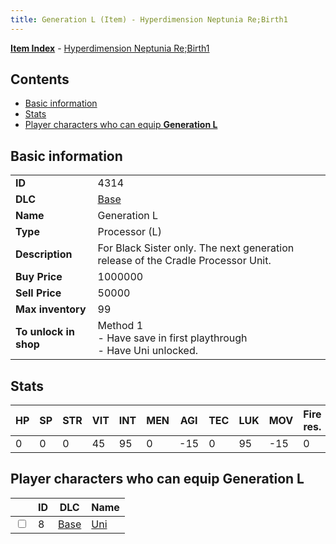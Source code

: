 ```yaml
---
title: Generation L (Item) - Hyperdimension Neptunia Re;Birth1
---
```


[**Item Index**](/neptunia/rb1/item/index.html) - [Hyperdimension Neptunia Re;Birth1](/neptunia/rb1)

## Contents

- [Basic information](#basic-information)
- [Stats](#stats)
- [Player characters who can equip **Generation L**](#player-characters-who-can-equip-generation-l)

## Basic information

|   |   |
| -- | -- |
| **ID** | 4314 |
| **DLC** | [Base](/neptunia/rb1/dlc/1-base.html) |
| **Name** | Generation L |
| **Type** | Processor (L) |
| **Description** | For Black Sister only. The next generation release of the Cradle Processor Unit. |
| **Buy Price** | 1000000 |
| **Sell Price** | 50000 |
| **Max inventory** | 99 |
| **To unlock in shop** | Method 1<br />- Have save in first playthrough<br />- Have Uni unlocked. |


## Stats

| HP | SP | STR | VIT | INT | MEN | AGI | TEC | LUK | MOV | Fire res. | Ice res. | Wind res. | Lightning res. |
| -- | -- | --- | --- | --- | --- | --- | --- | --- | --- | --------- | -------- | --------- | -------------- |
| 0 | 0 | 0 | 45 | 95 | 0 | -15 | 0 | 95 | -15 | 0 | 0 | 0 | 0 |


## Player characters who can equip **Generation L**

|    | ID | DLC | Name |
| -- | -- | --- | ---- |
| <input type="checkbox" id="rb1-player-1-8" class="trackbox" /> | 8 | [Base](/neptunia/rb1/dlc/1-base.html) | [Uni](/neptunia/rb1/player/1-8-uni.html) |
